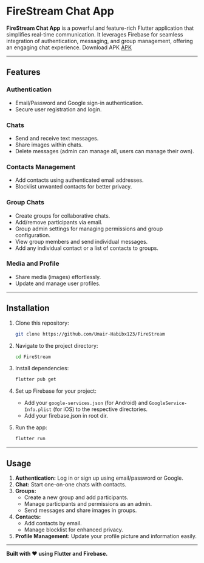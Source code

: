 # FireStream Chat App

**FireStream Chat App** is a powerful and feature-rich Flutter application that simplifies real-time communication. It leverages Firebase for seamless integration of authentication, messaging, and group management, offering an engaging chat experience.
Download APK [APK](https://github.com/Umair-Habibx123/FireStream/raw/refs/heads/master/APK/FireStream.apk)

---

## Features

### **Authentication**

- Email/Password and Google sign-in authentication.
- Secure user registration and login.

### **Chats**

- Send and receive text messages.
- Share images within chats.
- Delete messages (admin can manage all, users can manage their own).

### **Contacts Management**

- Add contacts using authenticated email addresses.
- Blocklist unwanted contacts for better privacy.

### **Group Chats**

- Create groups for collaborative chats.
- Add/remove participants via email.
- Group admin settings for managing permissions and group configuration.
- View group members and send individual messages.
- Add any individual contact or a list of contacts to groups.

### **Media and Profile**

- Share media (images) effortlessly.
- Update and manage user profiles.

---

## Installation

1. Clone this repository:

   ```bash
   git clone https://github.com/Umair-Habibx123/FireStream
   ```

2. Navigate to the project directory:

   ```bash
   cd FireStream
   ```

3. Install dependencies:

   ```bash
   flutter pub get
   ```

4. Set up Firebase for your project:

   - Add your `google-services.json` (for Android) and `GoogleService-Info.plist` (for iOS) to the respective directories.
   - Add your firebase.json in root dir.

5. Run the app:
   ```bash
   flutter run
   ```

---

## Usage

1. **Authentication:** Log in or sign up using email/password or Google.
2. **Chat:** Start one-on-one chats with contacts.
3. **Groups:**
   - Create a new group and add participants.
   - Manage participants and permissions as an admin.
   - Send messages and share images in groups.
4. **Contacts:**
   - Add contacts by email.
   - Manage blocklist for enhanced privacy.
5. **Profile Management:** Update your profile picture and information easily.

---

**Built with ❤️ using Flutter and Firebase.**
